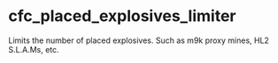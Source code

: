 # cfc_placed_explosives_limiter
Limits the number of placed explosives. Such as m9k proxy mines, HL2 S.L.A.Ms, etc.

